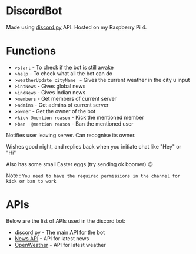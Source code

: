 # DiscordBot
Made using [discord.py](https://pypi.org/project/discord.py/) API. Hosted on my Raspberry Pi 4.

# Functions
* `>start` - To check if the bot is still awake
* `>help`  - To check what all the bot can do
* `>weatherUpdate cityName ` - Gives the current weather in the city u input
* `>intNews` - Gives global news
* `>indNews` - Gives Indian news
* `>members` - Get members of current server
* `>admins`  - Get admins of current server
* `>owner`   - Get the owner of the bot
* `>kick @mention reason` - Kick the mentioned member
* `>ban  @mention reason` - Ban the mentioned user

Notifies user leaving server. Can recognise its owner.

Wishes good night, and replies back when you initiate chat like "Hey" or "Hi"

Also has some small Easter eggs (try sending ok boomer) 😉

Note : `You need to have the required permissions in the channel for kick or ban to work`

# APIs
Below are the list of APIs used in the discord bot:
* [discord.py](https://pypi.org/project/discord.py/) - The main API for the bot
* [News API](https://newsapi.org/) - API for latest news
* [OpenWeather](https://openweathermap.org/api) - API for latest weather
